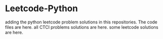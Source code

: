 # Leetcode-Python
adding the python leetcode problem solutions in this repositories. 
The code files are here.
all CTCI problems solutions are here.
some leetcode solutions are here.




























































































































































































